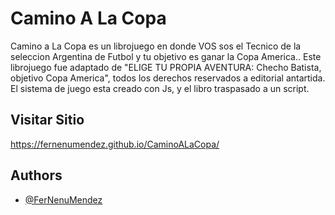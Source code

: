 
# Camino A La Copa

Camino a La Copa es un librojuego en donde VOS sos el Tecnico de la seleccion Argentina de Futbol y tu objetivo es ganar la Copa America.. Este librojuego fue adaptado de "ELIGE TU PROPIA AVENTURA: Checho Batista, objetivo Copa America", todos los derechos reservados a editorial antartida. El sistema de juego esta creado con Js, y el libro traspasado a un script.

## Visitar Sitio
https://fernenumendez.github.io/CaminoALaCopa/

## Authors

- [@FerNenuMendez](https://www.github.com/FerNenuMendez)




